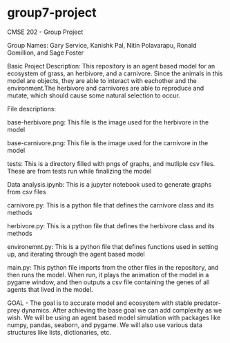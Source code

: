 # group7-project
CMSE 202 - Group Project

Group Names: Gary Service, Kanishk Pal, Nitin Polavarapu, Ronald Gomillion, and Sage Foster

Basic Project Description: This repository is an agent based model for an ecosystem of grass, an herbivore, and a carnivore. Since the animals in this model are objects, they are able to interact with eachother and the environment.The herbivore and carnivores are able to reproduce and mutate, which should cause some natural selection to occur. 

File descriptions:

base-herbivore.png:
    This file is the image used for the herbivore in the model
    
base-carnivore.png:
    This file is the image used for the carnivore in the model
    
tests:
    This is a directory filled with pngs of graphs, and mutliple csv files. These are from tests run while finalizing the model
    
Data analysis.ipynb:
    This is a jupyter notebook used to generate graphs from csv files 
    
carnivore.py:
    This is a python file that defines the carnivore class and its methods
    
herbivore.py:
    This is a python file that defines the herbivore class and its methods
    
environemnt.py:
    This is a python file that defines functions used in setting up, and iterating through the agent based model
    
main.py:
    This python file imports from the other files in the repository, and then runs the model. When run, it plays the animation of the model in a pygame window, and then outputs a csv file containing the genes of all agents that lived in the model.

GOAL - The goal is to accurate model and ecosystem with stable predator-prey dynamics. After achieving the base goal we can add complexity as we wish. We will be using an agent based model simulation with packages like numpy, pandas, seaborn, and pygame. We will also use various data structures like lists, dictionaries, etc.

